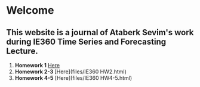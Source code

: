 # Welcome
## This website is a journal of Ataberk Sevim's work during IE360 Time Series and Forecasting Lecture.


1. **Homework 1**
[Here](files/IE360hw1.html)
2. **Homework 2-3**
[Here](files/IE360 HW2.html)
3. **Homework 4-5**
[Here](files/IE360 HW4-5.html)
